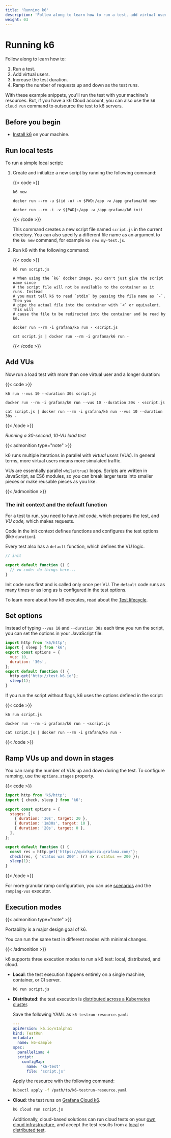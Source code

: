 ```yaml
---
title: 'Running k6'
description: 'Follow along to learn how to run a test, add virtual users, increase the test duration, and ramp the number of requests up and down as the test runs.'
weight: 03
---
```


# Running k6

Follow along to learn how to:

1. Run a test.
2. Add virtual users.
3. Increase the test duration.
4. Ramp the number of requests up and down as the test runs.

With these example snippets, you'll run the test with your machine's resources.
But, if you have a k6 Cloud account, you can also use the `k6 cloud run` command to outsource the test to k6 servers.

## Before you begin

- [Install k6](https://grafana.com/docs/k6/<K6_VERSION>/set-up/install-k6/) on your machine.

## Run local tests

To run a simple local script:

1. Create and initialize a new script by running the following command:

   {{< code >}}

   ```linux
   k6 new
   ```

   ```docker
   docker run --rm -u $(id -u) -v $PWD:/app -w /app grafana/k6 new
   ```

   ```windows
   docker run --rm -i -v ${PWD}:/app -w /app grafana/k6 init
   ```

   {{< /code >}}

   This command creates a new script file named `script.js` in the current directory.
   You can also specify a different file name as an argument to the `k6 new` command, for example `k6 new my-test.js`.

1. Run k6 with the following command:

   {{< code >}}

   ```linux
   k6 run script.js
   ```

   ```docker
   # When using the `k6` docker image, you can't just give the script name since
   # the script file will not be available to the container as it runs. Instead
   # you must tell k6 to read `stdin` by passing the file name as `-`. Then you
   # pipe the actual file into the container with `<` or equivalent. This will
   # cause the file to be redirected into the container and be read by k6.

   docker run --rm -i grafana/k6 run - <script.js
   ```

   ```windows
   cat script.js | docker run --rm -i grafana/k6 run -
   ```

   {{< /code >}}

## Add VUs

Now run a load test with more than one virtual user and a longer duration:

{{< code >}}

```linux
k6 run --vus 10 --duration 30s script.js
```

```docker
docker run --rm -i grafana/k6 run --vus 10 --duration 30s - <script.js
```

```windows
cat script.js | docker run --rm -i grafana/k6 run --vus 10 --duration 30s -
```

{{< /code >}}

_Running a 30-second, 10-VU load test_

{{< admonition type="note" >}}

k6 runs multiple iterations in parallel with _virtual users_ (VUs).
In general terms, more virtual users means more simulated traffic.

VUs are essentially parallel `while(true)` loops.
Scripts are written in JavaScript, as ES6 modules,
so you can break larger tests into smaller pieces or make reusable pieces as you like.

{{< /admonition >}}

### The init context and the default function

For a test to run, you need to have _init code_, which prepares the test, and _VU code,_ which makes requests.

Code in the init context defines functions and configures the test options (like `duration`).

Every test also has a `default` function,
which defines the VU logic.

```javascript
// init

export default function () {
  // vu code: do things here...
}
```

Init code runs first and is called only once per VU.
The `default` code runs as many times or as long as is configured in the test options.

To learn more about how k6 executes, read about the [Test lifecycle](https://grafana.com/docs/k6/<K6_VERSION>/using-k6/test-lifecycle).

## Set options

Instead of typing `--vus 10` and `--duration 30s` each time you run the script,
you can set the options in your JavaScript file:

```javascript
import http from 'k6/http';
import { sleep } from 'k6';
export const options = {
  vus: 10,
  duration: '30s',
};
export default function () {
  http.get('http://test.k6.io');
  sleep(1);
}
```

If you run the script without flags, k6 uses the options defined in the script:

{{< code >}}

```linux
k6 run script.js
```

```docker
docker run --rm -i grafana/k6 run - <script.js
```

```windows
cat script.js | docker run --rm -i grafana/k6 run -
```

{{< /code >}}

## Ramp VUs up and down in stages

You can ramp the number of VUs up and down during the test.
To configure ramping, use the `options.stages` property.

{{< code >}}

```javascript
import http from 'k6/http';
import { check, sleep } from 'k6';

export const options = {
  stages: [
    { duration: '30s', target: 20 },
    { duration: '1m30s', target: 10 },
    { duration: '20s', target: 0 },
  ],
};

export default function () {
  const res = http.get('https://quickpizza.grafana.com/');
  check(res, { 'status was 200': (r) => r.status == 200 });
  sleep(1);
}
```

{{< /code >}}

For more granular ramp configuration, you can use [scenarios](https://grafana.com/docs/k6/<K6_VERSION>/using-k6/scenarios) and the `ramping-vus` executor.

## Execution modes

{{< admonition type="note" >}}

Portability is a major design goal of k6.

You can run the same test in different modes with minimal changes.

{{< /admonition >}}

k6 supports three execution modes to run a k6 test: local, distributed, and cloud.

- **Local**: the test execution happens entirely on a single machine, container, or CI server.

  ```bash
  k6 run script.js
  ```

- **Distributed**: the test execution is [distributed across a Kubernetes cluster](https://grafana.com/docs/k6/<K6_VERSION>/set-up/set-up-distributed-k6/).

  Save the following YAML as `k6-testrun-resource.yaml`:

  ```yaml
  ---
  apiVersion: k6.io/v1alpha1
  kind: TestRun
  metadata:
    name: k6-sample
  spec:
    parallelism: 4
    script:
      configMap:
        name: 'k6-test'
        file: 'script.js'
  ```

  Apply the resource with the following command:

  ```bash
  kubectl apply -f /path/to/k6-testrun-resource.yaml
  ```

- **Cloud**: the test runs on [Grafana Cloud k6](https://grafana.com/docs/grafana-cloud/testing/k6/get-started/run-cloud-tests-from-the-cli/).

  ```bash
  k6 cloud run script.js
  ```

  Additionally, cloud-based solutions can run cloud tests on your [own cloud infrastructure](https://grafana.com/docs/grafana-cloud/testing/k6/author-run/private-load-zone-v2/), and accept the test results from a [local](https://grafana.com/docs/k6/<K6_VERSION>/results-output/real-time/cloud) or [distributed test](https://github.com/grafana/k6-operator#k6-cloud-output).
